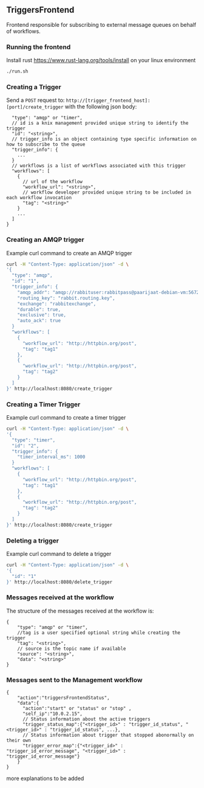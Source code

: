 ## TriggersFrontend

Frontend responsible for subscribing to external message queues on behalf of workflows. 

### Running the frontend
Install rust <https://www.rust-lang.org/tools/install> on your linux environment
```bash
./run.sh
```

### Creating a Trigger 

Send a `POST` request to: `http://[trigger_frontend_host]:[port]/create_trigger` with the following json body:
```
  "type": "amqp" or "timer",
  // id is a knix management provided unique string to identify the trigger
  "id": "<string>",
  // trigger_info is an object containing type specific information on how to subscribe to the queue
  "trigger_info": {
    ...
  }
  // workflows is a list of workflows associated with this trigger
  "workflows": [
    {
      // url of the workflow
      "workflow_url": "<string>",
      // workflow developer provided unique string to be included in each workflow invocation
      "tag": "<string>"
    }
    ...
  ]
}
```

### Creating an AMQP trigger

Example curl command to create an AMQP trigger

```bash
curl -H "Content-Type: application/json" -d \
'{
  "type": "amqp",
  "id": "1",
  "trigger_info": {
    "amqp_addr": "amqp://rabbituser:rabbitpass@paarijaat-debian-vm:5672/%2frabbitvhost",
    "routing_key": "rabbit.routing.key",
    "exchange": "rabbitexchange",
    "durable": true,
    "exclusive": true,
    "auto_ack": true
  }
  "workflows": [
    {
      "workflow_url": "http://httpbin.org/post",
      "tag": "tag1"
    },
    {
      "workflow_url": "http://httpbin.org/post",
      "tag": "tag2"
    }
  ]
}' http://localhost:8080/create_trigger
```

### Creating a Timer Trigger

Example curl command to create a timer trigger

```bash
curl -H "Content-Type: application/json" -d \
'{
  "type": "timer",
  "id": "2",
  "trigger_info": {
    "timer_interval_ms": 1000
  }
  "workflows": [
    {
      "workflow_url": "http://httpbin.org/post",
      "tag": "tag1"
    },
    {
      "workflow_url": "http://httpbin.org/post",
      "tag": "tag2"
    }
  ]
}' http://localhost:8080/create_trigger
```

### Deleting a trigger

Example curl command to delete a trigger

```bash
curl -H "Content-Type: application/json" -d \
'{
  "id": "1"
}' http://localhost:8080/delete_trigger
```

### Messages received at the workflow

The structure of the messages received at the workflow is:

```
{
    "type": "amqp" or "timer",
    //tag is a user specified optional string while creating the trigger
    "tag": "<string>",
    // source is the topic name if available
    "source": "<string>",
    "data": "<string>"
}
```

### Messages sent to the Management workflow

```
{
    "action":"triggersFrontendStatus",
    "data":{
      "action":"start" or "status" or "stop" ,
      "self_ip":"10.0.2.15",
      // Status information about the active triggers
      "trigger_status_map":{"<trigger_id>" : "trigger_id_status", "<trigger_id>" : "trigger_id_status", ...},
      // Status information about trigger that stopped abonormally on their own
      "trigger_error_map":{"<trigger_id>" : "trigger_id_error_message", "<trigger_id>" : "trigger_id_error_message"}
    }
}
```

more explanations to be added